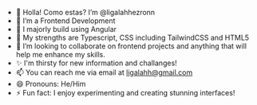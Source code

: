 - 👋 Holla! Como estas? I’m @ligalahhezronn
- 👀 I’m a Frontend Development
- 🌱 I majorly build using Angular
- 💪 My strengths are Typescript, CSS including TailwindCSS and HTML5
- 💞️ I’m looking to collaborate on frontend projects and anything that will help me enhance my skills.
- ✨ I'm thirsty for new information and challanges!
- 📫 You can reach me via email at [ligalahh@gmail.com](mailto:ligalahh@gmail.com) 
- 😄 Pronouns: He/Him
- ⚡ Fun fact: I enjoy experimenting and creating stunning interfaces!


<!---
ligalahhezronn/ligalahhezronn is a ✨ special ✨ repository because its `README.md` (this file) appears on your GitHub profile.
You can click the Preview link to take a look at your changes.
--->

